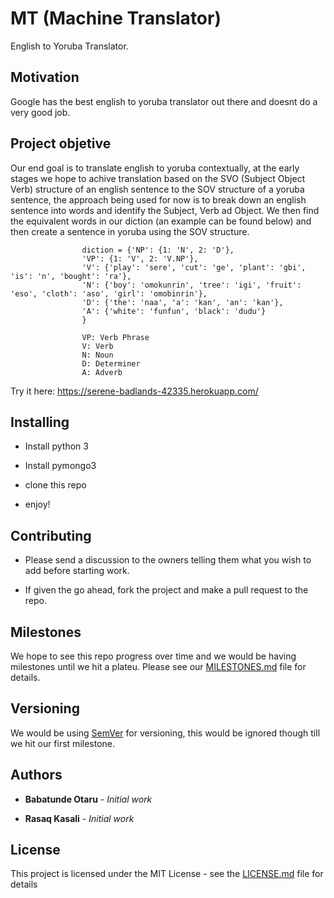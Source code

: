 # MT (Machine Translator)

English to Yoruba Translator.

## Motivation

Google has the best english to yoruba translator out there and doesnt do a very good job.

## Project objetive

Our end goal is to translate english to yoruba contextually, at the early stages we hope to achive translation based on the SVO (Subject Object Verb) structure of an english sentence to the SOV structure of a yoruba sentence, the approach being used for now is to break down an english sentence into words and identify the Subject,  Verb ad Object. We then find the equivalent words in our diction (an example can be found below) and then create a sentence in yoruba using the SOV structure.

```
                diction = {'NP': {1: 'N', 2: 'D'},		
                'VP': {1: 'V', 2: 'V.NP'},		
                'V': {'play': 'sere', 'cut': 'ge', 'plant': 'gbi', 'is': 'n', 'bought': 'ra'},		
                'N': {'boy': 'omokunrin', 'tree': 'igi', 'fruit': 'eso', 'cloth': 'aso', 'girl': 'omobinrin'},		
                'D': {'the': 'naa', 'a': 'kan', 'an': 'kan'},		
                'A': {'white': 'funfun', 'black': 'dudu'}		
                } 
                
                VP: Verb Phrase
                V: Verb
                N: Noun
                D: Determiner
                A: Adverb
 ```
Try it here: https://serene-badlands-42335.herokuapp.com/

## Installing

- Install python 3

- Install pymongo3

- clone this repo

- enjoy!

## Contributing

- Please send a discussion to the owners telling them what you wish to add before starting work.

- If given the go ahead, fork the project and make a pull request to the repo.

## Milestones

We hope to see this repo progress over time and we would be having milestones until we hit a plateu. Please see our [MILESTONES.md](https://github.com/otaruMendez/MT/blob/master/MILESTONES.md) file for details.

## Versioning

We would be using [SemVer](http://semver.org/) for versioning, this would be ignored though till we hit our first milestone.

## Authors

* **Babatunde Otaru** - *Initial work*

* **Rasaq Kasali** - *Initial work*

## License

This project is licensed under the MIT License - see the [LICENSE.md](https://github.com/otaruMendez/MT/blob/master/LICENSE.md) file for details

